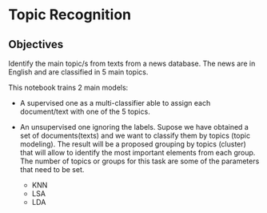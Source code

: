 # Topic Recognition

## Objectives

Identify the main topic/s from texts from a news database. The news are in English and are classified in 5 main topics.

This notebook trains 2 main models:

- A supervised one as a multi-classifier able to assign each document/text with one of the 5 topics.

- An unsupervised one ignoring the labels. Supose we have obtained a set of documents(texts) and we want to classify them by topics (topic modeling). The result will be a proposed grouping by topics (cluster) that will allow to identify the most important elements from each group. The number of topics or groups for this task are some of the parameters that need to be set.
  - KNN
  - LSA
  - LDA
